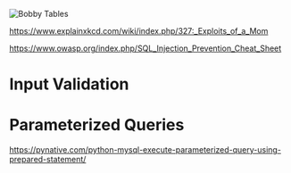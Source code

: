 ![Bobby Tables](https://imgs.xkcd.com/comics/exploits_of_a_mom.png)

https://www.explainxkcd.com/wiki/index.php/327:_Exploits_of_a_Mom


https://www.owasp.org/index.php/SQL_Injection_Prevention_Cheat_Sheet

# Input Validation

# Parameterized Queries 
https://pynative.com/python-mysql-execute-parameterized-query-using-prepared-statement/

